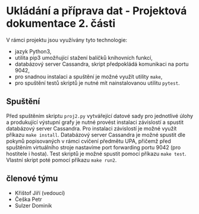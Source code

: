 # Ukládání a příprava dat - Projektová dokumentace 2. části
V rámci projektu jsou využívány tyto technologie:
- jazyk Python3,
- utilita pip3 umožňující stažení balíčků knihovních funkcí,
- databázový server Cassandra, skript předpokládá komunikaci na portu 9042,
- pro snadnou instalaci a spuštění je možné využít utility `make`,
- pro spuštění testů skriptů je nutné mít nainstalovanou utilitu `pytest`.

## Spuštění
Před spuštěním skriptu `proj2.py` vytvářející datové sady pro jednotlivé úlohy a produkující výstupní grafy je nutné provést instalaci závislostí a spustit databázový server Cassandra. Pro instalaci závislostí je možné využít příkazu `make install`. 
Databázový server Cassandra je možné spustit dle pokynů popisovaných v rámci cvičení předmětu UPA, přičemž před spuštěním virtuálního stroje nastavíme port forwarding portu 9042 (pro hostitele i hosta). 
Test skriptů je možné spustit pomocí příkazu `make test`. Vlastní skript poté pomocí příkazu `make run2`. 

## členové týmu
- Křištof Jiří (vedoucí)
- Češka Petr
- Sulzer Dominik
